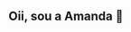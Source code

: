 ## Oii, sou a Amanda 👋

<!--
Sou um profissional de dados especializado em SQL e Python, com uma vasta experiência em ferramentas como SAS, SSIS, Pentaho, Power BI, Tableau e Azure Data Factory.

Minha expertise inclui a criação e otimização de soluções de ETL/ELT, o desenvolvimento de relatórios e dashboards interativos, e a implementação de pipelines de dados robustos.

Meu foco é transformar dados complexos em insights acionáveis, apoiando decisões estratégicas e impulsionando a performance organizacional.

 
-->

